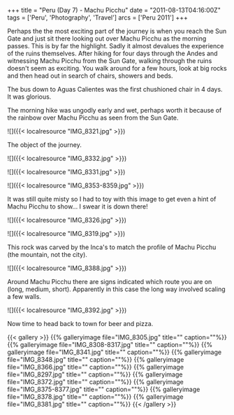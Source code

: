 +++
title = "Peru (Day 7) - Machu Picchu"
date = "2011-08-13T04:16:00Z"
tags = ['Peru', 'Photography', 'Travel']
arcs = ['Peru 2011']
+++

Perhaps the the most exciting part of the journey is when you reach the Sun
Gate and just sit there looking out over Machu Picchu as the morning passes. 
This is by far the highlight. Sadly it almost devalues the experience of the
ruins themselves. After hiking for four days through the Andes and
witnessing Machu Picchu from the Sun Gate, walking through the ruins doesn't
seem as exciting. You walk around for a few hours, look at big rocks and
then head out in search of chairs, showers and beds. 

The bus down to Aguas Calientes was the first chushioned chair in 4 days. It
was glorious.

The morning hike was ungodly early and wet, perhaps worth it because of the
rainbow over Machu Picchu as seen from the Sun Gate.

![]({{< localresource "IMG_8321.jpg" >}})

The object of the journey.

![]({{< localresource "IMG_8332.jpg" >}})

![]({{< localresource "IMG_8331.jpg" >}})

![]({{< localresource "IMG_8353-8359.jpg" >}})

It was still quite misty so I had to toy with this image to get even a hint of
Machu Picchu to show... I swear it is down there!

![]({{< localresource "IMG_8326.jpg" >}})

![]({{< localresource "IMG_8319.jpg" >}})

This rock was carved by the Inca's to match the profile of Machu Picchu (the
mountain, not the city).

![]({{< localresource "IMG_8388.jpg" >}})

Around Machu Picchu there are signs indicated which route you are on (long,
medium, short). Apparently in this case the long way involved scaling a few
walls.  

![]({{< localresource "IMG_8392.jpg" >}})

Now time to head back to town for beer and pizza.

{{< gallery >}} {{% galleryimage file="IMG_8305.jpg" title=""
caption=""%}} {{% galleryimage file="IMG_8308-8317.jpg" title="" caption=""%}}
{{% galleryimage file="IMG_8341.jpg" title="" caption=""%}} {{% galleryimage
file="IMG_8348.jpg" title="" caption=""%}} {{% galleryimage
file="IMG_8366.jpg" title="" caption=""%}} {{% galleryimage
file="IMG_8297.jpg" title="" caption=""%}} {{% galleryimage
file="IMG_8372.jpg" title="" caption=""%}} {{% galleryimage
file="IMG_8375-8377.jpg" title="" caption=""%}} {{% galleryimage
file="IMG_8378.jpg" title="" caption=""%}} {{% galleryimage
file="IMG_8381.jpg" title="" caption=""%}} {{< /gallery >}}

